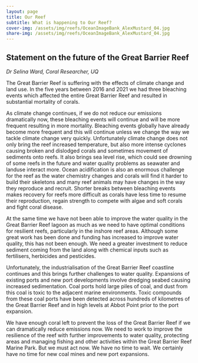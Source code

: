 ```yaml
---
layout: page
title: Our Reef
subtitle: What is happening to Our Reef?
cover-img: /assets/img/reefs/OceanImageBank_AlexMustard_04.jpg
share-img: /assets/img/reefs/OceanImageBank_AlexMustard_04.jpg
---
```


## Statement on the future of the Great Barrier Reef

*Dr Selina Ward, Coral Researcher, UQ*

The Great Barrier Reef is suffering with the effects of climate change and land use. In the five years between 2016 and 2021 we had three bleaching events which affected the entire Great Barrier Reef and resulted in substantial mortality of corals. 

As climate change continues, if we do not reduce our emissions dramatically now, these bleaching events will continue and will be more frequent resulting in more mortality.  Bleaching events globally have already become more frequent and this will continue unless we change the way we tackle climate change very quickly. Unfortunately climate change does not only bring the reef increased temperature, but also more intense cyclones causing broken and dislodged corals and sometimes movement of sediments onto reefs. It also brings sea level rise, which could see drowning of some reefs in the future and water quality problems as seawater and landuse interact more. Ocean acidification is also an enormous challenge for the reef as the water chemistry changes and corals will find it harder to build their skeletons and many reef animals may have changes in the way they reproduce and recruit. Shorter breaks between bleaching events makes recovery for reefs more difficult as corals have less time to resume their reproduction, regain strength to compete with algae and soft corals and fight coral disease. 

At the same time we have not been able to improve the water quality in the Great Barrier Reef lagoon as much as we need to have optimal conditions for resilient reefs, particularly in the inshore reef areas. Although some great work has been done and funding has increased to improve water quality, this has not been enough. We need a greater investment to reduce sediment coming from the land along with chemical inputs such as fertilisers, herbicides and pesticides. 

Unfortunately, the industrialisation of the Great Barrier Reef coastline continues and this brings further challenges to water quality. Expansions of existing ports and new port developments involve dredging seabed causing increased sedimentation. Coal ports hold large piles of coal, and dust from this coal is toxic to the adjacent marine environments. Toxic compounds from these coal ports have been detected across hundreds of kilometres of the Great Barrier Reef and in high levels at Abbot Point prior to the port expansion. 

We have enough coral left to prevent the loss of the Great Barrier Reef if we can dramatically reduce emissions now. We need to work to improve the resilience of the reef with further improvements to water quality, protecting areas and managing fishing and other activities within the Great Barrier Reef Marine Park. But we must act now. We have no time to wait. We certainly have no time for new coal mines and new port expansions. 
